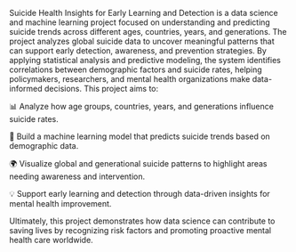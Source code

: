 Suicide Health Insights for Early Learning and Detection is a data science and machine learning project focused on understanding and predicting suicide trends across different ages, countries, years, and generations. The project analyzes global suicide data to uncover meaningful patterns that can support early detection, awareness, and prevention strategies.
By applying statistical analysis and predictive modeling, the system identifies correlations between demographic factors and suicide rates, helping policymakers, researchers, and mental health organizations make data-informed decisions.
This project aims to:

📊 Analyze how age groups, countries, years, and generations influence suicide rates.

🤖 Build a machine learning model that predicts suicide trends based on demographic data.

🌍 Visualize global and generational suicide patterns to highlight areas needing awareness and intervention.

💡 Support early learning and detection through data-driven insights for mental health improvement.

Ultimately, this project demonstrates how data science can contribute to saving lives by recognizing risk factors and promoting proactive mental health care worldwide.
